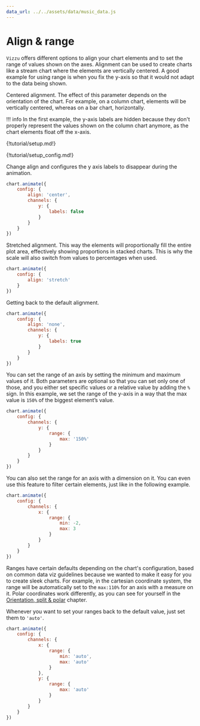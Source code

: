 ```yaml
---
data_url: ../../assets/data/music_data.js
---
```


# Align & range

`Vizzu` offers different options to align your chart elements and to set the
range of values shown on the axes. Alignment can be used to create charts like a
stream chart where the elements are vertically centered. A good example for
using range is when you fix the y-axis so that it would not adapt to the data
being shown.

Centered alignment. The effect of this parameter depends on the orientation of
the chart. For example, on a column chart, elements will be vertically centered,
whereas on a bar chart, horizontally.

!!! info
    In the first example, the y-axis labels are hidden because they don't
    properly represent the values shown on the column chart anymore, as the
    chart elements float off the x-axis.

<div id="tutorial_01"></div>

{!tutorial/setup.md!}

{!tutorial/setup_config.md!}

Change align and configures the y axis labels to disappear during the animation.

```javascript
chart.animate({
    config: {
        align: 'center',
        channels: {
            y: {
                labels: false
            }
        }
    }
})
```

Stretched alignment. This way the elements will proportionally fill the entire
plot area, effectively showing proportions in stacked charts. This is why the
scale will also switch from values to percentages when used.

<div id="tutorial_02"></div>

```javascript
chart.animate({
    config: {
        align: 'stretch'
    }
})
```

Getting back to the default alignment.

<div id="tutorial_03"></div>

```javascript
chart.animate({
    config: {
        align: 'none',
        channels: {
            y: {
                labels: true
            }
        }
    }
})
```

You can set the range of an axis by setting the minimum and maximum values of
it. Both parameters are optional so that you can set only one of those, and you
either set specific values or a relative value by adding the `%` sign. In this
example, we set the range of the y-axis in a way that the max value is `150%` of
the biggest element’s value.

<div id="tutorial_04"></div>

```javascript
chart.animate({
    config: {
        channels: {
            y: {
                range: {
                    max: '150%'
                }
            }
        }
    }
})
```

You can also set the range for an axis with a dimension on it. You can even use
this feature to filter certain elements, just like in the following example.

<div id="tutorial_05"></div>

```javascript
chart.animate({
    config: {
        channels: {
            x: {
                range: {
                    min: -2,
                    max: 3
                }
            }
        }
    }
})
```

Ranges have certain defaults depending on the chart's configuration, based on
common data viz guidelines because we wanted to make it easy for you to create
sleek charts. For example, in the cartesian coordinate system, the range will be
automatically set to the `max:110%` for an axis with a measure on it. Polar
coordinates work differently, as you can see for yourself in the
[Orientation, split & polar](./orientation_split_polar.md) chapter.

Whenever you want to set your ranges back to the default value, just set them to
`'auto'`.

<div id="tutorial_06"></div>

```javascript
chart.animate({
    config: {
        channels: {
            x: {
                range: {
                    min: 'auto',
                    max: 'auto'
                }
            },
            y: {
                range: {
                    max: 'auto'
                }
            }
        }
    }
})
```

<script src="../align_range.js"></script>
